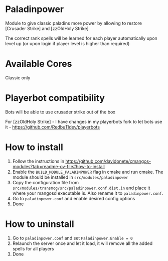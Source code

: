 # Paladinpower
Module to give classic paladins more power by allowing to restore [Crusader Strike] and [zzOldHoly Strike]

The correct rank spells will be learned for each player automatically upon level up (or upon login if player level is higher than required)

# Available Cores
Classic only

# Playerbot compatibility
Bots will be able to use crusader strike out of the box

For [zzOldHoly Strike] - I have changes in my playerbots fork to let bots use it - https://github.com/Redbu11dev/playerbots

# How to install
1. Follow the instructions in https://github.com/davidonete/cmangos-modules?tab=readme-ov-file#how-to-install
2. Enable the `BUILD_MODULE_PALADINPOWER` flag in cmake and run cmake. The module should be installed in `src/modules/paladinpower`
3. Copy the configuration file from `src/modules/transmog/src/paladinpower.conf.dist.in` and place it where your mangosd executable is. Also rename it to `paladinpower.conf`.
4. Go to `paladinpower.conf` and enable desired config options
5. Done

# How to uninstall
1. Go to `paladinpower.conf` and set `Paladinpower.Enable = 0`
2. Relaunch the server once and let it load, it will remove all the added spells for all players
3. Done